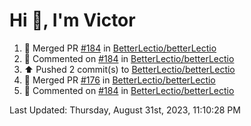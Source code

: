 <h1>Hi 👋, I'm Victor </h1>

<!--RECENT_ACTIVITY:start-->
1. 🎉 Merged PR [#184](https://github.com/BetterLectio/betterLectio/pull/184) in [BetterLectio/betterLectio](https://github.com/BetterLectio/betterLectio)<br>
2. 💬 Commented on [#184](https://github.com/BetterLectio/betterLectio/pull/184#issuecomment-1699818829) in [BetterLectio/betterLectio](https://github.com/BetterLectio/betterLectio)<br>
3. ⬆️ Pushed 2 commit(s) to [BetterLectio/betterLectio](https://github.com/BetterLectio/betterLectio)<br>
4. 🎉 Merged PR [#176](https://github.com/BetterLectio/betterLectio/pull/176) in [BetterLectio/betterLectio](https://github.com/BetterLectio/betterLectio)<br>
5. 💬 Commented on [#184](https://github.com/BetterLectio/betterLectio/pull/184#issuecomment-1699134457) in [BetterLectio/betterLectio](https://github.com/BetterLectio/betterLectio)<br>
<!--RECENT_ACTIVITY:end-->

<!--RECENT_ACTIVITY:last_update-->
Last Updated: Thursday, August 31st, 2023, 11:10:28 PM
<!--RECENT_ACTIVITY:last_update_end-->

